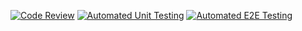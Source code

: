 [![Code Review](https://github.com/GeniePrinie/social-media-client/actions/workflows/gpt.yml/badge.svg)](https://github.com/GeniePrinie/social-media-client/actions/workflows/gpt.yml)
[![Automated Unit Testing](https://github.com/GeniePrinie/social-media-client/actions/workflows/unit-test.yml/badge.svg)](https://github.com/GeniePrinie/social-media-client/actions/workflows/unit-test.yml)
[![Automated E2E Testing](https://github.com/GeniePrinie/social-media-client/actions/workflows/e2e-test.yml/badge.svg)](https://github.com/GeniePrinie/social-media-client/actions/workflows/e2e-test.yml)
